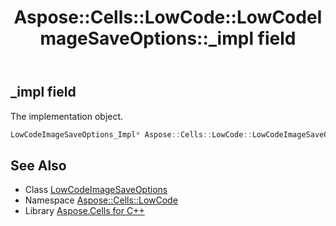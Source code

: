 ﻿---
title: Aspose::Cells::LowCode::LowCodeImageSaveOptions::_impl field
linktitle: _impl
second_title: Aspose.Cells for C++ API Reference
description: 'Aspose::Cells::LowCode::LowCodeImageSaveOptions::_impl field. The implementation object in C++.'
type: docs
weight: 1200
url: /cpp/aspose.cells.lowcode/lowcodeimagesaveoptions/_impl/
---
## _impl field


The implementation object.

```cpp
LowCodeImageSaveOptions_Impl* Aspose::Cells::LowCode::LowCodeImageSaveOptions::_impl
```

## See Also

* Class [LowCodeImageSaveOptions](../)
* Namespace [Aspose::Cells::LowCode](../../)
* Library [Aspose.Cells for C++](../../../)
